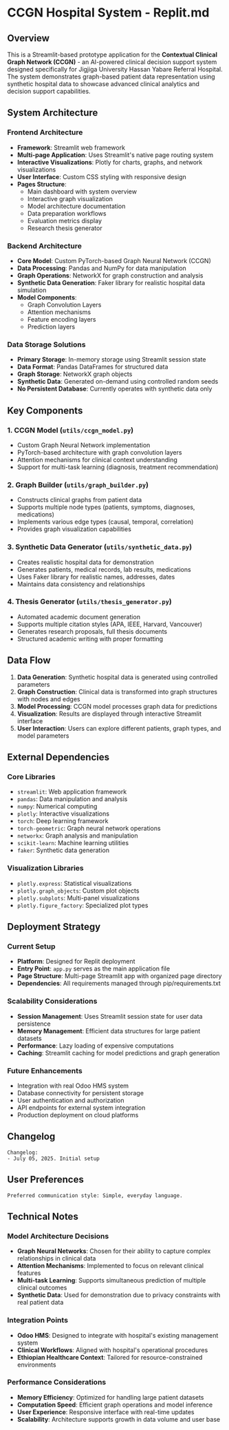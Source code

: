 # CCGN Hospital System - Replit.md

## Overview

This is a Streamlit-based prototype application for the **Contextual Clinical Graph Network (CCGN)** - an AI-powered clinical decision support system designed specifically for Jigjiga University Hassan Yabare Referral Hospital. The system demonstrates graph-based patient data representation using synthetic hospital data to showcase advanced clinical analytics and decision support capabilities.

## System Architecture

### Frontend Architecture
- **Framework**: Streamlit web framework
- **Multi-page Application**: Uses Streamlit's native page routing system
- **Interactive Visualizations**: Plotly for charts, graphs, and network visualizations
- **User Interface**: Custom CSS styling with responsive design
- **Pages Structure**:
  - Main dashboard with system overview
  - Interactive graph visualization
  - Model architecture documentation
  - Data preparation workflows
  - Evaluation metrics display
  - Research thesis generator

### Backend Architecture
- **Core Model**: Custom PyTorch-based Graph Neural Network (CCGN)
- **Data Processing**: Pandas and NumPy for data manipulation
- **Graph Operations**: NetworkX for graph construction and analysis
- **Synthetic Data Generation**: Faker library for realistic hospital data simulation
- **Model Components**:
  - Graph Convolution Layers
  - Attention mechanisms
  - Feature encoding layers
  - Prediction layers

### Data Storage Solutions
- **Primary Storage**: In-memory storage using Streamlit session state
- **Data Format**: Pandas DataFrames for structured data
- **Graph Storage**: NetworkX graph objects
- **Synthetic Data**: Generated on-demand using controlled random seeds
- **No Persistent Database**: Currently operates with synthetic data only

## Key Components

### 1. CCGN Model (`utils/ccgn_model.py`)
- Custom Graph Neural Network implementation
- PyTorch-based architecture with graph convolution layers
- Attention mechanisms for clinical context understanding
- Support for multi-task learning (diagnosis, treatment recommendation)

### 2. Graph Builder (`utils/graph_builder.py`)
- Constructs clinical graphs from patient data
- Supports multiple node types (patients, symptoms, diagnoses, medications)
- Implements various edge types (causal, temporal, correlation)
- Provides graph visualization capabilities

### 3. Synthetic Data Generator (`utils/synthetic_data.py`)
- Creates realistic hospital data for demonstration
- Generates patients, medical records, lab results, medications
- Uses Faker library for realistic names, addresses, dates
- Maintains data consistency and relationships

### 4. Thesis Generator (`utils/thesis_generator.py`)
- Automated academic document generation
- Supports multiple citation styles (APA, IEEE, Harvard, Vancouver)
- Generates research proposals, full thesis documents
- Structured academic writing with proper formatting

## Data Flow

1. **Data Generation**: Synthetic hospital data is generated using controlled parameters
2. **Graph Construction**: Clinical data is transformed into graph structures with nodes and edges
3. **Model Processing**: CCGN model processes graph data for predictions
4. **Visualization**: Results are displayed through interactive Streamlit interface
5. **User Interaction**: Users can explore different patients, graph types, and model parameters

## External Dependencies

### Core Libraries
- `streamlit`: Web application framework
- `pandas`: Data manipulation and analysis
- `numpy`: Numerical computing
- `plotly`: Interactive visualizations
- `torch`: Deep learning framework
- `torch-geometric`: Graph neural network operations
- `networkx`: Graph analysis and manipulation
- `scikit-learn`: Machine learning utilities
- `faker`: Synthetic data generation

### Visualization Libraries
- `plotly.express`: Statistical visualizations
- `plotly.graph_objects`: Custom plot objects
- `plotly.subplots`: Multi-panel visualizations
- `plotly.figure_factory`: Specialized plot types

## Deployment Strategy

### Current Setup
- **Platform**: Designed for Replit deployment
- **Entry Point**: `app.py` serves as the main application file
- **Page Structure**: Multi-page Streamlit app with organized page directory
- **Dependencies**: All requirements managed through pip/requirements.txt

### Scalability Considerations
- **Session Management**: Uses Streamlit session state for user data persistence
- **Memory Management**: Efficient data structures for large patient datasets
- **Performance**: Lazy loading of expensive computations
- **Caching**: Streamlit caching for model predictions and graph generation

### Future Enhancements
- Integration with real Odoo HMS system
- Database connectivity for persistent storage
- User authentication and authorization
- API endpoints for external system integration
- Production deployment on cloud platforms

## Changelog

```
Changelog:
- July 05, 2025. Initial setup
```

## User Preferences

```
Preferred communication style: Simple, everyday language.
```

## Technical Notes

### Model Architecture Decisions
- **Graph Neural Networks**: Chosen for their ability to capture complex relationships in clinical data
- **Attention Mechanisms**: Implemented to focus on relevant clinical features
- **Multi-task Learning**: Supports simultaneous prediction of multiple clinical outcomes
- **Synthetic Data**: Used for demonstration due to privacy constraints with real patient data

### Integration Points
- **Odoo HMS**: Designed to integrate with hospital's existing management system
- **Clinical Workflows**: Aligned with hospital's operational procedures
- **Ethiopian Healthcare Context**: Tailored for resource-constrained environments

### Performance Considerations
- **Memory Efficiency**: Optimized for handling large patient datasets
- **Computation Speed**: Efficient graph operations and model inference
- **User Experience**: Responsive interface with real-time updates
- **Scalability**: Architecture supports growth in data volume and user base
